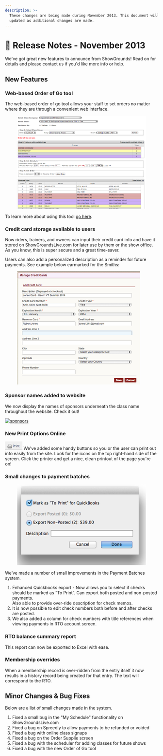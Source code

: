```yaml
---
description: >-
  These changes are being made during November 2013. This document will be
  updated as additional changes are made.
---
```


# 📓 Release Notes - November 2013

We've got great new features to announce from ShowGrounds! Read on for details and please contact us if you'd like more info or help.

## New Features

### Web-based Order of Go tool

The web-based order of go tool allows your staff to set orders no matter where they are through a convenient web interface.

<figure><img src="../../.gitbook/assets/setting_orders-1.png" alt="" width="563"><figcaption></figcaption></figure>

To learn more about using this tool [go here](http://showgroundsonline.com/new/how-to-setting-orders-of-go-via-web-browser/).

### Credit card storage available to users

Now riders, trainers, and owners can input their credit card info and have it stored on ShowGroundsLive.com for later use by them or the show office. As you know, this is super secure and a great time-saver.

Users can also add a personalized description as a reminder for future payments. See example below earmarked for the Smiths:

<figure><img src="../../.gitbook/assets/Add_card-1.png" alt="" width="405"><figcaption></figcaption></figure>

### Sponsor names added to website

We now display the names of sponsors underneath the class name throughout the website. Check it out!

[![sponsors](http://showgroundsonline.com/new/wp-content/uploads/2013/11/sponsors-1.png)](http://showgroundsonline.com/new/wp-content/uploads/2013/11/sponsors-1.png)

### New Print Options Online

![](<../../.gitbook/assets/image (153).png>) We've added some handy buttons so you or the user can print out info easily from the site. Look for the icons on the top right-hand side of the screen. Click the printer and get a nice, clean printout of the page you're on!

### Small changes to payment batches

<figure><img src="../../.gitbook/assets/image (154).png" alt="" width="563"><figcaption></figcaption></figure>

We’ve made a number of small improvements in the Payment Batches system.

1. Enhanced Quickbooks export - Now allows you to select if checks should be marked as “To Print”.  Can export both posted and non-posted payments.\
   Also able to provide over-ride description for check memos.
2. It is now possible to edit check numbers both before and after checks are posted.
3. We also added a column for check numbers with title references when viewing payments in RTO account screen.

### RTO balance summary report

This report can now be exported to Excel with ease.

### Membership overrides

When a membership record is over-ridden from the entry itself it now  results in a history record being created for that entry. The text will correspond to the RTO.

## Minor Changes & Bug Fixes

Below are a list of small changes made in the system.

1. Fixed a small bug in the "My Schedule" functionality on ShowGroundsLive.com
2. Fixed a bug on Spreedly to allow payments to be refunded or voided
3. Fixed a bug with online class signups
4. Fixed a bug on the Order Supplie screen
5. Fixed a bug with the scheduler for adding classes for future shows
6. Fixed a bug with the new Order of Go tool
